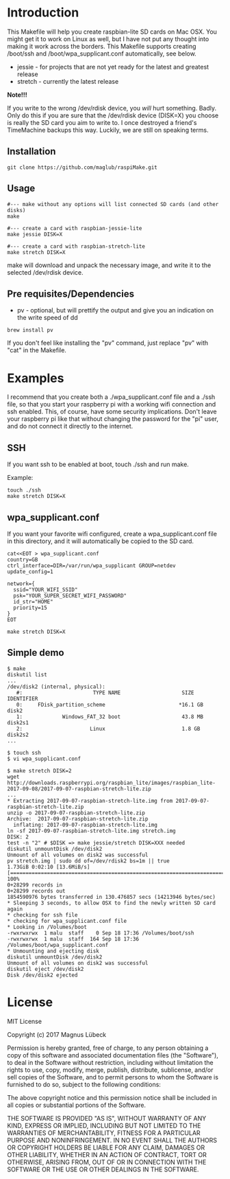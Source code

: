 # Introduction

This Makefile will help you create raspbian-lite SD cards on Mac OSX. You might get it to work on Linux as well, but I have not put any thought into making it work across the borders. This Makefile supports creating /boot/ssh and /boot/wpa_supplicant.conf automatically, see below.

* jessie - for projects that are not yet ready for the latest and greatest release
* stretch - currently the latest release

**Note!!!**

If you write to the wrong /dev/rdisk device, you _will_ hurt something. Badly. Only do this if you are sure that the /dev/rdisk device (DISK=X) you choose is really the SD card you aim to write to. I once destroyed a friend's TimeMachine backups this way. Luckily, we are still on speaking terms.

## Installation

```
git clone https://github.com/maglub/raspiMake.git
```

## Usage

```
#--- make without any options will list connected SD cards (and other disks)
make 

#--- create a card with raspbian-jessie-lite
make jessie DISK=X

#--- create a card with raspbian-stretch-lite
make stretch DISK=X
```

make will download and unpack the necessary image, and write it to the selected /dev/rdisk device.

## Pre requisites/Dependencies

* pv - optional, but will prettify the output and give you an indication on the write speed of dd

```
brew install pv
```

If you don't feel like installing the "pv" command, just replace "pv" with "cat" in the Makefile.

# Examples

I recommend that you create both a ./wpa_supplicant.conf file and a ./ssh file, so that you start your raspberry pi with a working wifi connection and ssh enabled. This, of course, have some security implications. Don't leave your raspberry pi like that without changing the password for the "pi" user, and do not connect it directly to the internet.

## SSH

If you want ssh to be enabled at boot, touch ./ssh and run make.

Example:

```
touch ./ssh
make stretch DISK=X
```

## wpa_supplicant.conf

If you want your favorite wifi configured, create a wpa_supplicant.conf file in this directory, and it will automatically be copied to the SD card.

```
cat<<EOT > wpa_supplicant.conf
country=GB
ctrl_interface=DIR=/var/run/wpa_supplicant GROUP=netdev
update_config=1

network={
  ssid="YOUR_WIFI_SSID"
  psk="YOUR_SUPER_SECRET_WIFI_PASSWORD"
  id_str="HOME"
  priority=15
}
EOT

make stretch DISK=X
```

## Simple demo

```
$ make
diskutil list
...
/dev/disk2 (internal, physical):
   #:                       TYPE NAME                    SIZE       IDENTIFIER
   0:     FDisk_partition_scheme                        *16.1 GB    disk2
   1:             Windows_FAT_32 boot                    43.8 MB    disk2s1
   2:                      Linux                         1.8 GB     disk2s2
...

$ touch ssh
$ vi wpa_supplicant.conf

$ make stretch DISK=2
wget http://downloads.raspberrypi.org/raspbian_lite/images/raspbian_lite-2017-09-08/2017-09-07-raspbian-stretch-lite.zip
...
* Extracting 2017-09-07-raspbian-stretch-lite.img from 2017-09-07-raspbian-stretch-lite.zip
unzip -o 2017-09-07-raspbian-stretch-lite.zip
Archive:  2017-09-07-raspbian-stretch-lite.zip
  inflating: 2017-09-07-raspbian-stretch-lite.img  
ln -sf 2017-09-07-raspbian-stretch-lite.img stretch.img
DISK: 2
test -n "2" # $DISK => make jessie/stretch DISK=XXX needed
diskutil unmountDisk /dev/disk2
Unmount of all volumes on disk2 was successful
pv stretch.img | sudo dd of=/dev/rdisk2 bs=1m || true
1.73GiB 0:02:10 [13.6MiB/s] [==================================================================================================>] 100%            
0+28299 records in
0+28299 records out
1854590976 bytes transferred in 130.476857 secs (14213946 bytes/sec)
* Sleeping 3 seconds, to allow OSX to find the newly written SD card again
* checking for ssh file
* checking for wpa_supplicant.conf file
* Looking in /Volumes/boot
-rwxrwxrwx  1 malu  staff    0 Sep 18 17:36 /Volumes/boot/ssh
-rwxrwxrwx  1 malu  staff  164 Sep 18 17:36 /Volumes/boot/wpa_supplicant.conf
* Unmounting and ejecting disk
diskutil unmountDisk /dev/disk2
Unmount of all volumes on disk2 was successful
diskutil eject /dev/disk2
Disk /dev/disk2 ejected
```


# License

MIT License

Copyright (c) 2017 Magnus Lübeck

Permission is hereby granted, free of charge, to any person obtaining a copy
of this software and associated documentation files (the "Software"), to deal
in the Software without restriction, including without limitation the rights
to use, copy, modify, merge, publish, distribute, sublicense, and/or sell
copies of the Software, and to permit persons to whom the Software is
furnished to do so, subject to the following conditions:

The above copyright notice and this permission notice shall be included in all
copies or substantial portions of the Software.

THE SOFTWARE IS PROVIDED "AS IS", WITHOUT WARRANTY OF ANY KIND, EXPRESS OR
IMPLIED, INCLUDING BUT NOT LIMITED TO THE WARRANTIES OF MERCHANTABILITY,
FITNESS FOR A PARTICULAR PURPOSE AND NONINFRINGEMENT. IN NO EVENT SHALL THE
AUTHORS OR COPYRIGHT HOLDERS BE LIABLE FOR ANY CLAIM, DAMAGES OR OTHER
LIABILITY, WHETHER IN AN ACTION OF CONTRACT, TORT OR OTHERWISE, ARISING FROM,
OUT OF OR IN CONNECTION WITH THE SOFTWARE OR THE USE OR OTHER DEALINGS IN THE
SOFTWARE.

